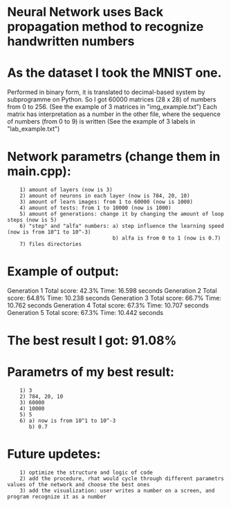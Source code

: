# Neural Network uses Back propagation method to recognize handwritten numbers

# As the dataset I took the MNIST one.
Performed in binary form, it is translated to  decimal-based system by subprogramme on Python. 
So I got 60000 matrices (28 x 28) of numbers from 0 to 256. (See the example of 3 matrices in "img_example.txt")
Each matrix has interpretation as a number in the other file, where the sequence of numbers (from 0 to 9) is written (See the example of 3 labels in "lab_example.txt")

# Network parametrs (change them in main.cpp):
        1) amount of layers (now is 3)
        2) amount of neurons in each layer (now is 784, 20, 10)
        3) amount of learn images: from 1 to 60000 (now is 1000)
        4) amount of tests: from 1 to 10000 (now is 1000)
        5) amount of generations: change it by changing the amount of loop steps (now is 5)
        6) "step" and "alfa" numbers: a) step influence the learning speed (now is from 10^1 to 10^-3)
                                      b) alfa is from 0 to 1 (now is 0.7)
        7) files directories

# Example of output:

Generation 1 Total score: 42.3% Time: 16.598 seconds
Generation 2 Total score: 64.8% Time: 10.238 seconds
Generation 3 Total score: 66.7% Time: 10.762 seconds
Generation 4 Total score: 67.3% Time: 10.707 seconds
Generation 5 Total score: 67.3% Time: 10.442 seconds

# The best result I got: 91.08%  
# Parametrs of my best result:
        1) 3
        2) 784, 20, 10
        3) 60000
        4) 10000
        5) 5
        6) a) now is from 10^1 to 10^-3
           b) 0.7

# Future updetes:
        1) optimize the structure and logic of code
        2) add the procedure, rhat would cycle through different parametrs values of the network and choose the best ones
        3) add the visualization: user writes a number on a screen, and program recognize it as a number




